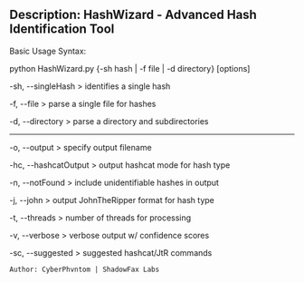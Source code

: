 Description: HashWizard - Advanced Hash Identification Tool
---------------------------------------------------------------
Basic Usage Syntax:

python HashWizard.py {-sh hash | -f file | -d directory} [options] 

-sh, --singleHash > identifies a single hash

-f, --file > parse a single file for hashes

-d, --directory > parse a directory and subdirectories


-------------------------------------------------------------
-o, --output > specify output filename

-hc, --hashcatOutput > output hashcat mode for hash type

-n, --notFound > include unidentifiable hashes in output

-j, --john > output JohnTheRipper format for hash type

-t, --threads > number of threads for processing

-v, --verbose > verbose output w/ confidence scores

-sc, --suggested > suggested hashcat/JtR commands
    
    Author: CyberPhvntom | ShadowFax Labs
